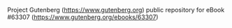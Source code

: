 Project Gutenberg (https://www.gutenberg.org) public repository for eBook #63307 (https://www.gutenberg.org/ebooks/63307)
